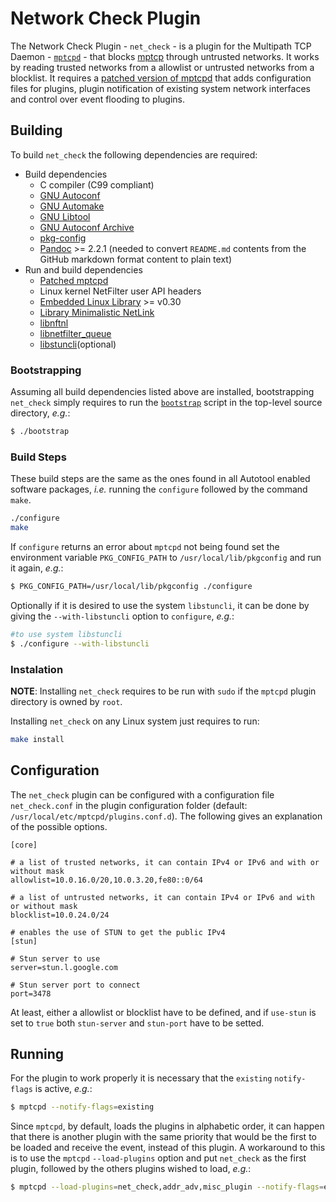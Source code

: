 # Network Check Plugin
The Network Check Plugin - `net_check` - is a plugin for the Multipath 
TCP Daemon - [`mptcpd`](https://intel.github.io/mptcpd/) - that blocks 
[mptcp](https://www.rfc-editor.org/rfc/rfc8684.html) through untrusted 
networks. It works by reading trusted networks from a allowlist or 
untrusted networks from a blocklist. It requires a 
[patched version of mptcpd](https://github.com/dulive/mptcpd/tree/patched_version) 
that adds configuration files for plugins, plugin notification of 
existing system network interfaces and control over event flooding to 
plugins.

## Building
To build `net_check` the following dependencies are required:

- Build dependencies
  - C compiler (C99 compliant)
  - [GNU Autoconf](https://www.gnu.org/software/autoconf/)
  - [GNU Automake](https://www.gnu.org/software/automake/)
  - [GNU Libtool](https://www.gnu.org/software/libtool/)
  - [GNU Autoconf Archive](https://www.gnu.org/software/autoconf-archive/)
  - [pkg-config](https://www.freedesktop.org/wiki/Software/pkg-config/)
  - [Pandoc](https://pandoc.org/) >= 2.2.1 (needed to convert 
  `README.md` contents from the GitHub markdown format content to 
  plain text)
  <!--- [Doxygen](http://www.doxygen.nl/) (only needed to build-->
- Run and build dependencies
  - [Patched mptcpd](https://github.com/dulive/mptcpd/tree/patched_version)
  - Linux kernel NetFilter user API headers
  - [Embedded Linux Library](https://git.kernel.org/pub/scm/libs/ell/ell.git) >= v0.30
  - [Library Minimalistic NetLink](https://netfilter.org/projects/libmnl/)
  - [libnftnl](https://netfilter.org/projects/libnftnl/index.html)
  - [libnetfilter_queue](https://netfilter.org/projects/libnetfilter_queue/index.html)
  - [libstuncli](https://github.com/RuiCunhaM/libstuncli)(optional)

### Bootstrapping
Assuming all build dependencies listed above are installed, bootstrapping
`net_check` simply requires to run the [`bootstrap`](bootstrap) script 
in the top-level source directory, _e.g._:

```sh
$ ./bootstrap
```

### Build Steps
These build steps are the same as the ones found in all Autotool enabled 
software packages, _i.e._ running the `configure` followed by the command 
`make`.

```sh
./configure
make
```

If `configure` returns an error about `mptcpd` not being found set the 
environment variable `PKG_CONFIG_PATH` to `/usr/local/lib/pkgconfig`
and run it again, _e.g._:

```sh
$ PKG_CONFIG_PATH=/usr/local/lib/pkgconfig ./configure
```

Optionally if it is desired to use the system `libstuncli`, it can be done
by giving the `--with-libstuncli` option to `configure`, _e.g._:

```sh
#to use system libstuncli
$ ./configure --with-libstuncli
```

### Instalation

__NOTE__: Installing `net_check` requires to be run with `sudo` if the 
`mptcpd` plugin directory is owned by `root`.

Installing `net_check` on any Linux system just requires to run:

```sh
make install
```

## Configuration

The `net_check` plugin can be configured with a configuration file 
`net_check.conf` in the plugin configuration folder (default: 
`/usr/local/etc/mptcpd/plugins.conf.d`). The following gives an 
explanation of the possible options.

```
[core]

# a list of trusted networks, it can contain IPv4 or IPv6 and with or without mask
allowlist=10.0.16.0/20,10.0.3.20,fe80::0/64

# a list of untrusted networks, it can contain IPv4 or IPv6 and with or without mask
blocklist=10.0.24.0/24

# enables the use of STUN to get the public IPv4
[stun]

# Stun server to use
server=stun.l.google.com

# Stun server port to connect
port=3478
```

At least, either a allowlist or blocklist have to be defined, and if 
`use-stun` is set to `true` both `stun-server` and `stun-port` have to be
setted.

## Running

For the plugin to work properly it is necessary that the `existing` 
`notify-flags` is active, _e.g._:

```sh
$ mptcpd --notify-flags=existing
```

Since `mptcpd`, by default, loads the plugins in alphabetic order, it can 
happen that there is another plugin with the same priority that would be 
the first to be loaded and receive the event, instead of this plugin.
A workaround to this is to use the `mptcpd` `--load-plugins` option and 
put `net_check` as the first plugin, followed by the others plugins wished
to load, _e.g._:

```sh
$ mptcpd --load-plugins=net_check,addr_adv,misc_plugin --notify-flags=existing
```

